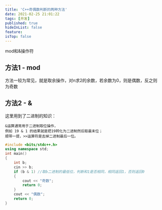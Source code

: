 ```yaml
---
title: 'C++奇偶数判断的两种方法'
date: 2021-02-25 21:01:22
tags: [开发]
published: true
hideInList: false
feature: 
isTop: false
---
```


mod和&操作符
<!--more-->
## 方法1 - mod
方法一较为常见，就是取余操作，对n求2的余数，若余数为0，则是偶数，反之则为奇数

## 方法2 - &
这里用到了二进制的知识：

    &运算通常用于二进制取位操作，
    例如 19 & 1 的结果就是把19转化为二进制然后取最末位；
    顺带一提，>>运算符是去掉二进制最后一位。

```cpp
#include <bits/stdc++.h>
using namespace std;
int main()
{
    int b;
    cin >> b;
    if (b & 1) //取b二进制的最低位，判断和1是否相同，相同返回1，否则返回0
    {
        cout << "奇数";
        return 0;
    }
    cout << "偶数";
    return 0;
}
```